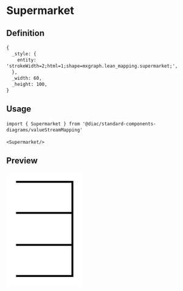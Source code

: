 # Supermarket

## Definition

```
{
  _style: { 
    entity: 'strokeWidth=2;html=1;shape=mxgraph.lean_mapping.supermarket;',
  },
  _width: 60,
  _height: 100,
}
```

## Usage

```
import { Supermarket } from '@diac/standard-components-diagrams/valueStreamMapping'

<Supermarket/>
```

## Preview

<img src="./supermarket.png" width="200"/>
